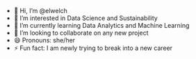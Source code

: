 - 👋 Hi, I’m @elwelch
- 👀 I’m interested in Data Science and Sustainability 
- 🌱 I’m currently learning Data Analytics and Machine Learning
- 💞️ I’m looking to collaborate on any new project
- 😄 Pronouns: she/her
- ⚡ Fun fact: I am newly trying to break into a new career 

